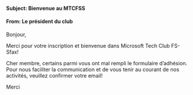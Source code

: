 ﻿#### Subject: Bienvenue au MTCFSS
#### From: Le président du club
Bonjour,

Merci pour votre inscription et bienvenue dans Microsoft Tech Club FS-Sfax!

Cher membre, certains parmi vous ont mal rempli le formulaire d’adhésion. Pour nous faciliter la communication et de vous tenir au courant de nos activités, veuillez confirmer votre email!

Merci
